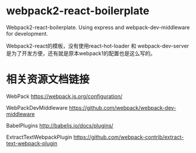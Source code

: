 # webpack2-react-boilerplate
Webpack2-react-boilerplate. Using express and webpack-dev-middleware for development.

Webpack2-react的模板，没有使用react-hot-loader 和 webpack-dev-server 是为了开发方便，还有就是原本webpack1的配置也是这么写的。

# 相关资源文档链接

WebPack https://webpack.js.org/configuration/

WebPackDevMiddleware https://github.com/webpack/webpack-dev-middleware

BabelPlugins http://babeljs.io/docs/plugins/

ExtractTextWebpackPlugin https://github.com/webpack-contrib/extract-text-webpack-plugin
